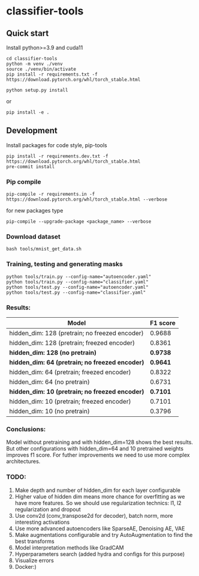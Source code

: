 # classifier-tools

## Quick start
Install python>=3.9 and cuda11
```
cd classifier-tools
python -m venv ./venv
source ./venv/bin/activate
pip install -r requirements.txt -f https://download.pytorch.org/whl/torch_stable.html
```
```
python setup.py install
```
or
```
pip install -e .
```

## Development
Install packages for code style, pip-tools
```
pip install -r requirements.dev.txt -f https://download.pytorch.org/whl/torch_stable.html
pre-commit install
```

### Pip compile
```
pip-compile -r requirements.in -f https://download.pytorch.org/whl/torch_stable.html --verbose
```
for new packages type
```
pip-compile --upgrade-package <package_name> --verbose
```
### Download dataset
```
bash tools/mnist_get_data.sh
```
### Training, testing and generating masks
```
python tools/train.py --config-name="autoencoder.yaml"
python tools/train.py --config-name="classifier.yaml"
python tools/test.py --config-name="autoencoder.yaml"
python tools/test.py --config-name="classifier.yaml"
```

### Results:
| Model                                          | F1 score    |
|------------------------------------------------|-------------|
| hidden_dim: 128 (pretrain; no freezed encoder) | 0.9688 |
| hidden_dim: 128 (pretrain; freezed encoder)    | 0.8361 |
| **hidden_dim: 128 (no pretrain)**                  | **0.9738** |
| **hidden_dim: 64 (pretrain; no freezed encoder)**  | **0.9641** |
| hidden_dim: 64 (pretrain; freezed encoder)     | 0.8322 |
| hidden_dim: 64 (no pretrain)                   | 0.6731 |
| **hidden_dim: 10 (pretrain; no freezed encoder)**  | **0.7101** |
| hidden_dim: 10 (pretrain; freezed encoder)     | 0.7101 |
| hidden_dim: 10 (no pretrain)                   | 0.3796 |


### Conclusions:
Model without pretraining and with hidden_dim=128 shows the best results. But other configurations with hidden_dim=64
and 10 pretrained weights improves f1 score. For futher improvements we need to use more complex architectures.

### TODO:
1. Make depth and number of hidden_dim for each layer configurable
2. Higher value of hidden dim means more chance for overfitting as we have more features.
So we should use regularization technics:
l1, l2 regularization and dropout
3. Use conv2d (conv_transpose2d for decoder), batch norm, more interesting activations
4. Use more advanced autoencoders like SparseAE, Denoising AE, VAE
5. Make augmentations configurable and try AutoAugmentation to find the best transforms
6. Model interpretation methods like GradCAM
7. Hyperparameters search (added hydra and configs for this purpose)
8. Visualize errors
9. Docker:)
